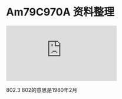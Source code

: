 # Am79C970A 资料整理


![Am79C970A pdf](https://stuff.mit.edu/afs/sipb/contrib/doc/specs/ic/network/am79c970a.pdf)


802.3 802的意思是1980年2月